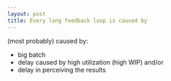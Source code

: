 ```yaml
---
layout: post
title: Every long feedback loop is caused by
---
```


(most probably) caused by:

- big batch
- delay caused by high utilization (high WIP) and/or
- delay in perceiving the results
